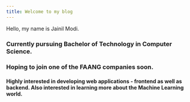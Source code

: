 ```yaml
---
title: Welcome to my blog
---
```


Hello, my name is Jainil Modi.
### Currently pursuing Bachelor of Technology in Computer Science.
### Hoping to join one of the FAANG companies soon.

#### Highly interested in developing web applications - frontend as well as backend. Also interested in learning more about the Machine Learning world.

